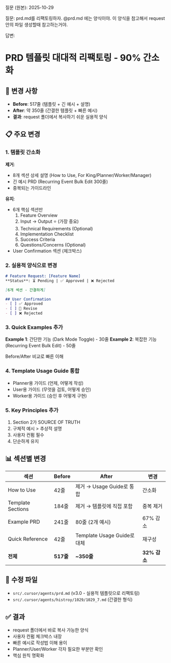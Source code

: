 질문 (원본):
2025-10-29

질문: prd.md를 리팩토링하자. @prd.md 에는 양식이야. 이 양식을 참고해서 request안의 파일 생성할때 참고하는거야.

답변:

# PRD 템플릿 대대적 리팩토링 - 90% 간소화

## 🎯 변경 사항
- **Before**: 517줄 (템플릿 + 긴 예시 + 설명)
- **After**: 약 350줄 (간결한 템플릿 + 빠른 예시)
- **결과**: request 폴더에서 복사하기 쉬운 실용적 양식

## 📋 주요 변경

### 1. 템플릿 간소화
**제거**:
- 8개 섹션 상세 설명 (How to Use, For King/Planner/Worker/Manager)
- 긴 예시 PRD (Recurring Event Bulk Edit 300줄)
- 중복되는 가이드라인

**유지**:
- 6개 핵심 섹션만
  1. Feature Overview
  2. Input → Output ⭐ (가장 중요)
  3. Technical Requirements (Optional)
  4. Implementation Checklist
  5. Success Criteria
  6. Questions/Concerns (Optional)
- User Confirmation 섹션 (체크박스)

### 2. 실용적 양식으로 변경
```markdown
# Feature Request: [Feature Name]
**Status**: ⏳ Pending | ✅ Approved | ❌ Rejected

[6개 섹션 - 간결하게]

## User Confirmation
- [ ] ✅ Approved
- [ ] 🔄 Revise
- [ ] ❌ Rejected
```

### 3. Quick Examples 추가
**Example 1**: 간단한 기능 (Dark Mode Toggle) - 30줄
**Example 2**: 복잡한 기능 (Recurring Event Bulk Edit) - 50줄

Before/After 비교로 빠른 이해

### 4. Template Usage Guide 통합
- Planner용 가이드 (언제, 어떻게 작성)
- User용 가이드 (무엇을 검토, 어떻게 승인)
- Worker용 가이드 (승인 후 어떻게 구현)

### 5. Key Principles 추가
1. Section 2가 SOURCE OF TRUTH
2. 구체적 예시 > 추상적 설명
3. 사용자 컨펌 필수
4. 단순하게 유지

## 📊 섹션별 변경

| 섹션 | Before | After | 변경 |
|------|--------|-------|------|
| How to Use | 42줄 | 제거 → Usage Guide로 통합 | 간소화 |
| Template Sections | 184줄 | 제거 → 템플릿에 직접 포함 | 중복 제거 |
| Example PRD | 241줄 | 80줄 (2개 예시) | 67% 감소 |
| Quick Reference | 42줄 | Template Usage Guide로 대체 | 재구성 |
| **전체** | **517줄** | **~350줄** | **32% 감소** |

## 📂 수정 파일
- `src/.cursor/agents/prd.md` (v3.0 - 실용적 템플릿으로 리팩토링)
- `src/.cursor/agents/histroy/1029/1029_7.md` (간결한 형식)

## ✅ 결과
- request 폴더에서 바로 복사 가능한 양식
- 사용자 컨펌 체크박스 내장
- 빠른 예시로 작성법 이해 용이
- Planner/User/Worker 각자 필요한 부분만 확인
- 핵심 원칙 명확화


